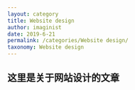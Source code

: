 ```yaml
---
layout: category
title: Website design 
author: imaginist
date: 2019-6-21
permalink: /categories/Website design/
taxonomy: Website design
---
```


## 这里是关于网站设计的文章

